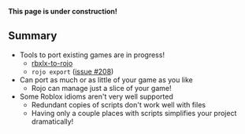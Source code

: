 **This page is under construction!**

## Summary
* Tools to port existing games are in progress!
    * [rbxlx-to-rojo](https://github.com/rojo/rbxlx-to-rojo)
    * `rojo export` ([issue #208](https://github.com/rojo-rbx/rojo/issues/208))
* Can port as much or as little of your game as you like
    * Rojo can manage just a slice of your game!
* Some Roblox idioms aren't very well supported
    * Redundant copies of scripts don't work well with files
    * Having only a couple places with scripts simplifies your project dramatically!